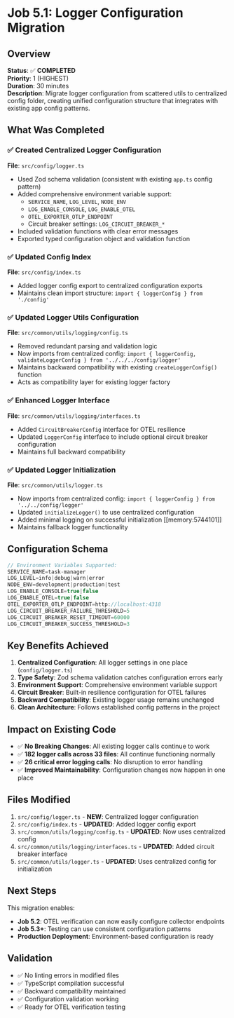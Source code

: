 # Job 5.1: Logger Configuration Migration

## Overview

**Status**: ✅ **COMPLETED**  
**Priority**: 1 (HIGHEST)  
**Duration**: 30 minutes  
**Description**: Migrate logger configuration from scattered utils to centralized config folder, creating unified configuration structure that integrates with existing app config patterns.

## What Was Completed

### ✅ Created Centralized Logger Configuration

**File**: `src/config/logger.ts`

- Used Zod schema validation (consistent with existing `app.ts` config pattern)
- Added comprehensive environment variable support:
  - `SERVICE_NAME`, `LOG_LEVEL`, `NODE_ENV`
  - `LOG_ENABLE_CONSOLE`, `LOG_ENABLE_OTEL`
  - `OTEL_EXPORTER_OTLP_ENDPOINT`
  - Circuit breaker settings: `LOG_CIRCUIT_BREAKER_*`
- Included validation functions with clear error messages
- Exported typed configuration object and validation function

### ✅ Updated Config Index

**File**: `src/config/index.ts`

- Added logger config export to centralized configuration exports
- Maintains clean import structure: `import { loggerConfig } from './config'`

### ✅ Updated Logger Utils Configuration

**File**: `src/common/utils/logging/config.ts`

- Removed redundant parsing and validation logic
- Now imports from centralized config: `import { loggerConfig, validateLoggerConfig } from '../../../config/logger'`
- Maintains backward compatibility with existing `createLoggerConfig()` function
- Acts as compatibility layer for existing logger factory

### ✅ Enhanced Logger Interface

**File**: `src/common/utils/logging/interfaces.ts`

- Added `CircuitBreakerConfig` interface for OTEL resilience
- Updated `LoggerConfig` interface to include optional circuit breaker configuration
- Maintains full backward compatibility

### ✅ Updated Logger Initialization

**File**: `src/common/utils/logger.ts`

- Now imports from centralized config: `import { loggerConfig } from '../../config/logger'`
- Updated `initializeLogger()` to use centralized configuration
- Added minimal logging on successful initialization [[memory:5744101]]
- Maintains fallback logger functionality

## Configuration Schema

```typescript
// Environment Variables Supported:
SERVICE_NAME=task-manager
LOG_LEVEL=info|debug|warn|error
NODE_ENV=development|production|test
LOG_ENABLE_CONSOLE=true|false
LOG_ENABLE_OTEL=true|false
OTEL_EXPORTER_OTLP_ENDPOINT=http://localhost:4318
LOG_CIRCUIT_BREAKER_FAILURE_THRESHOLD=5
LOG_CIRCUIT_BREAKER_RESET_TIMEOUT=60000
LOG_CIRCUIT_BREAKER_SUCCESS_THRESHOLD=3
```

## Key Benefits Achieved

1. **Centralized Configuration**: All logger settings in one place (`config/logger.ts`)
2. **Type Safety**: Zod schema validation catches configuration errors early
3. **Environment Support**: Comprehensive environment variable support
4. **Circuit Breaker**: Built-in resilience configuration for OTEL failures
5. **Backward Compatibility**: Existing logger usage remains unchanged
6. **Clean Architecture**: Follows established config patterns in the project

## Impact on Existing Code

- ✅ **No Breaking Changes**: All existing logger calls continue to work
- ✅ **182 logger calls across 33 files**: All continue functioning normally
- ✅ **26 critical error logging calls**: No disruption to error handling
- ✅ **Improved Maintainability**: Configuration changes now happen in one place

## Files Modified

1. `src/config/logger.ts` - **NEW**: Centralized logger configuration
2. `src/config/index.ts` - **UPDATED**: Added logger config export
3. `src/common/utils/logging/config.ts` - **UPDATED**: Now uses centralized config
4. `src/common/utils/logging/interfaces.ts` - **UPDATED**: Added circuit breaker interface
5. `src/common/utils/logger.ts` - **UPDATED**: Uses centralized config for initialization

## Next Steps

This migration enables:

- **Job 5.2**: OTEL verification can now easily configure collector endpoints
- **Job 5.3+**: Testing can use consistent configuration patterns
- **Production Deployment**: Environment-based configuration is ready

## Validation

- ✅ No linting errors in modified files
- ✅ TypeScript compilation successful
- ✅ Backward compatibility maintained
- ✅ Configuration validation working
- ✅ Ready for OTEL verification testing
